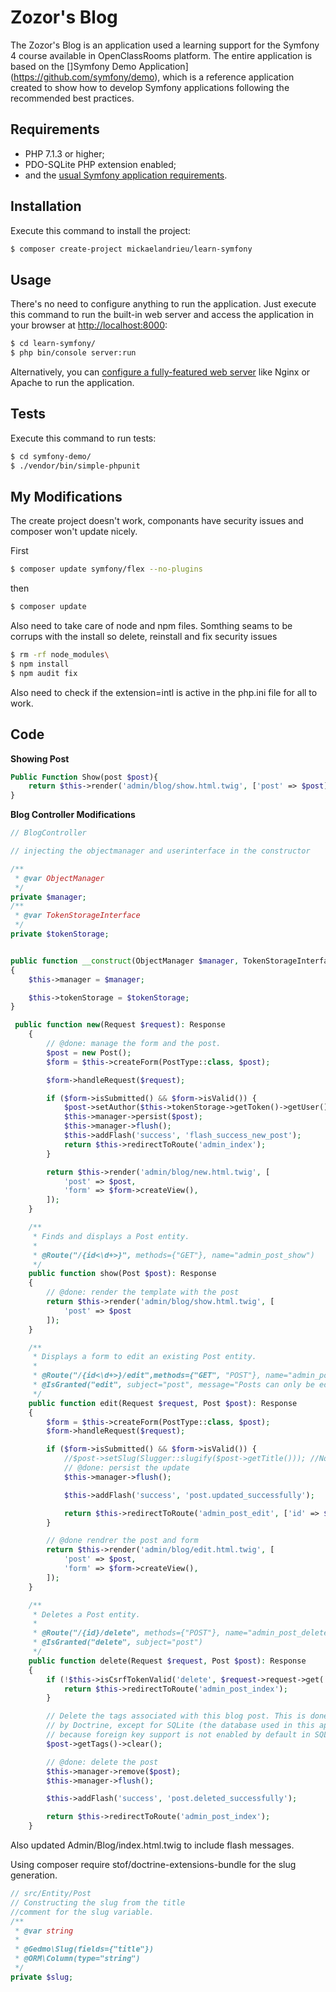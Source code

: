 Zozor's Blog
============

The Zozor's Blog is an application used a learning support for the Symfony 4 course available in OpenClassRooms platform.
The entire application is based on the []Symfony Demo Application](https://github.com/symfony/demo), which is a reference application created to show how
to develop Symfony applications following the recommended best practices.

Requirements
------------

  * PHP 7.1.3 or higher;
  * PDO-SQLite PHP extension enabled;
  * and the [usual Symfony application requirements][1].

Installation
------------

Execute this command to install the project:

```bash
$ composer create-project mickaelandrieu/learn-symfony
```

Usage
-----

There's no need to configure anything to run the application. Just execute this
command to run the built-in web server and access the application in your
browser at <http://localhost:8000>:

```bash
$ cd learn-symfony/
$ php bin/console server:run
```

Alternatively, you can [configure a fully-featured web server][2] like Nginx
or Apache to run the application.

Tests
-----

Execute this command to run tests:

```bash
$ cd symfony-demo/
$ ./vendor/bin/simple-phpunit
```

[1]: https://symfony.com/doc/current/reference/requirements.html
[2]: https://symfony.com/doc/current/cookbook/configuration/web_server_configuration.html

My Modifications
------------

The create project doesn't work, componants have security issues and composer won't update nicely.

First 
```bash
$ composer update symfony/flex --no-plugins
```

then
```bash
$ composer update
```

Also need to take care of node and npm files. Somthing seams to be corrups with the install so delete, 
reinstall and fix security issues

```bash
$ rm -rf node_modules\
$ npm install
$ npm audit fix
```

Also need to check if the extension=intl is active in the php.ini file for all to work.

Code
------------
**Showing Post**
```php
Public Function Show(post $post){
    return $this->render('admin/blog/show.html.twig', ['post' => $post]);
}
```

**Blog Controller Modifications**
```php
// BlogController

// injecting the objectmanager and userinterface in the constructor

/**
 * @var ObjectManager
 */
private $manager;
/**
 * @var TokenStorageInterface
 */
private $tokenStorage;


public function __construct(ObjectManager $manager, TokenStorageInterface $tokenStorage)
{
    $this->manager = $manager;

    $this->tokenStorage = $tokenStorage;
}

 public function new(Request $request): Response
    {
        // @done: manage the form and the post.
        $post = new Post();
        $form = $this->createForm(PostType::class, $post);

        $form->handleRequest($request);

        if ($form->isSubmitted() && $form->isValid()) {
            $post->setAuthor($this->tokenStorage->getToken()->getUser());
            $this->manager->persist($post);
            $this->manager->flush();
            $this->addFlash('success', 'flash_success_new_post');
            return $this->redirectToRoute('admin_index');
        }

        return $this->render('admin/blog/new.html.twig', [
            'post' => $post,
            'form' => $form->createView(),
        ]);
    }

    /**
     * Finds and displays a Post entity.
     *
     * @Route("/{id<\d+>}", methods={"GET"}, name="admin_post_show")
     */
    public function show(Post $post): Response
    {
        // @done: render the template with the post
        return $this->render('admin/blog/show.html.twig', [
            'post' => $post
        ]);
    }

    /**
     * Displays a form to edit an existing Post entity.
     *
     * @Route("/{id<\d+>}/edit",methods={"GET", "POST"}, name="admin_post_edit")
     * @IsGranted("edit", subject="post", message="Posts can only be edited by their authors.")
     */
    public function edit(Request $request, Post $post): Response
    {
        $form = $this->createForm(PostType::class, $post);
        $form->handleRequest($request);

        if ($form->isSubmitted() && $form->isValid()) {
            //$post->setSlug(Slugger::slugify($post->getTitle())); //No longer needed with Gedmo
            // @done: persist the update
            $this->manager->flush();

            $this->addFlash('success', 'post.updated_successfully');

            return $this->redirectToRoute('admin_post_edit', ['id' => $post->getId()]);
        }

        // @done rendrer the post and form
        return $this->render('admin/blog/edit.html.twig', [
            'post' => $post,
            'form' => $form->createView(),
        ]);
    }

    /**
     * Deletes a Post entity.
     *
     * @Route("/{id}/delete", methods={"POST"}, name="admin_post_delete")
     * @IsGranted("delete", subject="post")
     */
    public function delete(Request $request, Post $post): Response
    {
        if (!$this->isCsrfTokenValid('delete', $request->request->get('token'))) {
            return $this->redirectToRoute('admin_post_index');
        }

        // Delete the tags associated with this blog post. This is done automatically
        // by Doctrine, except for SQLite (the database used in this application)
        // because foreign key support is not enabled by default in SQLite
        $post->getTags()->clear();

        // @done: delete the post
        $this->manager->remove($post);
        $this->manager->flush();

        $this->addFlash('success', 'post.deleted_successfully');

        return $this->redirectToRoute('admin_post_index');
    }
```
Also updated Admin/Blog/index.html.twig to include flash messages.


Using 
composer require stof/doctrine-extensions-bundle for the slug generation.
```php
// src/Entity/Post
// Constructing the slug from the title
//comment for the slug variable.
/**
 * @var string
 *
 * @Gedmo\Slug(fields={"title"})
 * @ORM\Column(type="string")
 */
private $slug;
```
